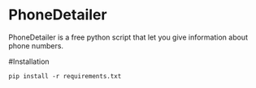 # PhoneDetailer
PhoneDetailer is a free python script that let you give information about phone numbers.

#Installation

`pip install -r requirements.txt`



